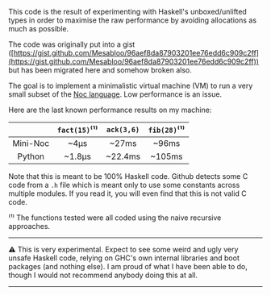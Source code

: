 This code is the result of experimenting with Haskell's unboxed/unlifted types in order to maximise the raw performance by avoiding allocations as much as possible.

The code was originally put into a gist ([https://gist.github.com/Mesabloo/96aef8da87903201ee76edd6c909c2ff](https://gist.github.com/Mesabloo/96aef8da87903201ee76edd6c909c2ff)) but has been migrated here and somehow broken also.

The goal is to implement a minimalistic virtual machine (VM) to run a very small subset of the [Noc language](https://github.com/noc-lang).
Low performance is an issue.

Here are the last known performance results on my machine:

|          | `fact(15)`⁽¹⁾ | `ack(3,6)` | `fib(28)`⁽¹⁾ |
| :------: | :--------------: | :--------: | :-------------: |
| Mini-Noc |      ~4µs      |   ~27ms   |      ~96ms      |
|  Python  |     ~1.8µs     |  ~22.4ms  |     ~105ms     |

Note that this is meant to be 100% Haskell code.
Github detects some C code from a `.h` file which is meant only to use some constants across multiple modules.
If you read it, you will even find that this is not valid C code.

⁽¹⁾ The functions tested were all coded using the naive recursive approaches.

---

:warning: This is very experimental.
Expect to see some weird and ugly very unsafe Haskell code, relying on GHC's own internal libraries and boot packages (and nothing else).
I am proud of what I have been able to do, though I would not recommend anybody doing this at all.

---
